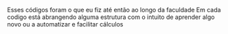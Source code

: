 Esses códigos foram o que eu fiz até então ao longo da faculdade
Em cada codigo está abrangendo alguma estrutura com o intuito de aprender algo novo ou a automatizar e facilitar cálculos
